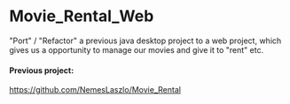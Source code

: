 # Movie_Rental_Web
"Port" / "Refactor" a previous java desktop project to a web project, which gives us a opportunity to manage our movies and give it to "rent" etc.

#### Previous project:
https://github.com/NemesLaszlo/Movie_Rental
